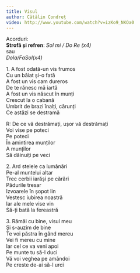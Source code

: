 ```yaml
---
title: Visul
author: Cătălin Condreț
video: http://www.youtube.com/watch?v=izKo9_NKOa0
---
```


Acorduri:  
**Strofă și refren**: *Sol mi / Do Re (x4)*  
sau  
*Dola/FaSol(x4)*  

1\. A fost odată-un vis frumos  
Cu un băiat și-o fată  
A fost un vis cam dureros  
De te rănesc mă iartă  
A fost un vis născut în munți  
Crescut la o cabană  
Umbrit de brazi înalți, cărunți  
Ce astăzi se destramă  

R: De ce vă destrămați, ușor vă destrămați  
Voi vise pe poteci  
Pe poteci  
În amintirea munților  
A munților  
Să dăinuiți pe veci  

2\. Ard stelele ca lumânări  
Pe-al muntelui altar  
Trec cerbii iarăși pe cărări  
Pădurile tresar  
Izvoarele în șopot lin  
Vestesc iubirea noastră  
Iar ale mele vise vin  
Să-ți bată la fereastră  

3\. Rămâi cu bine, visul meu  
Și s-auzim de bine  
Te voi păstra în gând mereu  
Vei fi mereu cu mine  
Iar cel ce va veni apoi  
Pe munte tu să-l duci  
Vă voi veghea pe amândoi  
Pe creste de-ai să-l urci  
